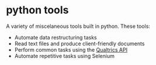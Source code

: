 # python tools
A variety of miscelaneous tools built in python. These tools:

* Automate data restructuring tasks
* Read text files and produce client-friendly documents
* Perform common tasks using the [Qualtrics API](https://api.qualtrics.com/api-reference/)
* Automate repetitive tasks using Selenium
